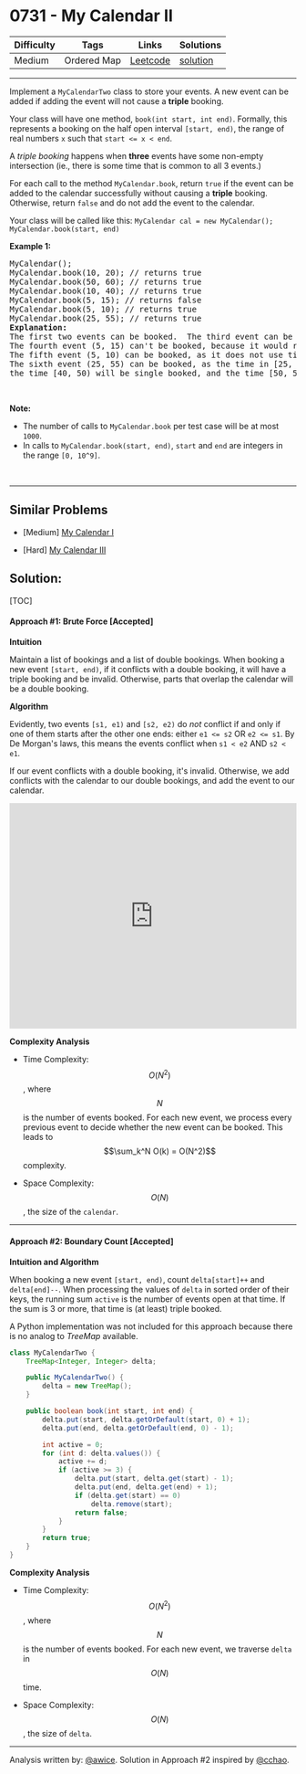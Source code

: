 # 0731 - My Calendar II

Difficulty  | Tags | Links | Solutions
----------- | ---- | ----- | -----
Medium | Ordered Map | [Leetcode](https://leetcode.com/problems/my-calendar-ii) | [solution](https://leetcode.com/problems/my-calendar-ii/solution/)


-----------

<p>Implement a <code>MyCalendarTwo</code> class to store your events. A new event can be added if adding the event will not cause a <b>triple</b> booking.</p>

<p>Your class will have one method, <code>book(int start, int end)</code>. Formally, this represents a booking on the half open interval <code>[start, end)</code>, the range of real numbers <code>x</code> such that <code>start &lt;= x &lt; end</code>.</p>

<p>A <i>triple booking</i> happens when <b>three</b> events have some non-empty intersection (ie., there is some time that is common to all 3 events.)</p>

<p>For each call to the method <code>MyCalendar.book</code>, return <code>true</code> if the event can be added to the calendar successfully without causing a <b>triple</b> booking. Otherwise, return <code>false</code> and do not add the event to the calendar.</p>
Your class will be called like this: <code>MyCalendar cal = new MyCalendar();</code> <code>MyCalendar.book(start, end)</code>

<p><b>Example 1:</b></p>

<pre>
MyCalendar();
MyCalendar.book(10, 20); // returns true
MyCalendar.book(50, 60); // returns true
MyCalendar.book(10, 40); // returns true
MyCalendar.book(5, 15); // returns false
MyCalendar.book(5, 10); // returns true
MyCalendar.book(25, 55); // returns true
<b>Explanation:</b> 
The first two events can be booked.  The third event can be double booked.
The fourth event (5, 15) can&#39;t be booked, because it would result in a triple booking.
The fifth event (5, 10) can be booked, as it does not use time 10 which is already double booked.
The sixth event (25, 55) can be booked, as the time in [25, 40) will be double booked with the third event;
the time [40, 50) will be single booked, and the time [50, 55) will be double booked with the second event.
</pre>

<p>&nbsp;</p>

<p><b>Note:</b></p>

<ul>
	<li>The number of calls to <code>MyCalendar.book</code> per test case will be at most <code>1000</code>.</li>
	<li>In calls to <code>MyCalendar.book(start, end)</code>, <code>start</code> and <code>end</code> are integers in the range <code>[0, 10^9]</code>.</li>
</ul>

<p>&nbsp;</p>

-----------


## Similar Problems

- [Medium] [My Calendar I](my-calendar-i)

- [Hard] [My Calendar III](my-calendar-iii)




## Solution:

[TOC]

#### Approach #1: Brute Force [Accepted]

**Intuition**

Maintain a list of bookings and a list of double bookings.  When booking a new event `[start, end)`, if it conflicts with a double booking, it will have a triple booking and be invalid.  Otherwise, parts that overlap the calendar will be a double booking.

**Algorithm**

Evidently, two events `[s1, e1)` and `[s2, e2)` do *not* conflict if and only if one of them starts after the other one ends: either `e1 <= s2` OR `e2 <= s1`.  By De Morgan's laws, this means the events conflict when `s1 < e2` AND `s2 < e1`.

If our event conflicts with a double booking, it's invalid.  Otherwise, we add conflicts with the calendar to our double bookings, and add the event to our calendar.

<iframe src="https://leetcode.com/playground/joRUVwzm/shared" frameBorder="0" width="100%" height="395" name="joRUVwzm"></iframe>


**Complexity Analysis**

* Time Complexity: $$O(N^2)$$, where $$N$$ is the number of events booked.  For each new event, we process every previous event to decide whether the new event can be booked.  This leads to $$\sum_k^N O(k) = O(N^2)$$ complexity.

* Space Complexity: $$O(N)$$, the size of the `calendar`.

---
#### Approach #2: Boundary Count [Accepted]

**Intuition and Algorithm**

When booking a new event `[start, end)`, count `delta[start]++` and `delta[end]--`.  When processing the values of `delta` in sorted order of their keys, the running sum `active` is the number of events open at that time.  If the sum is 3 or more, that time is (at least) triple booked.

A Python implementation was not included for this approach because there is no analog to *TreeMap* available.

```java
class MyCalendarTwo {
    TreeMap<Integer, Integer> delta;

    public MyCalendarTwo() {
        delta = new TreeMap();
    }

    public boolean book(int start, int end) {
        delta.put(start, delta.getOrDefault(start, 0) + 1);
        delta.put(end, delta.getOrDefault(end, 0) - 1);

        int active = 0;
        for (int d: delta.values()) {
            active += d;
            if (active >= 3) {
                delta.put(start, delta.get(start) - 1);
                delta.put(end, delta.get(end) + 1);
                if (delta.get(start) == 0)
                    delta.remove(start);
                return false;
            }
        }
        return true;
    }
}
```

**Complexity Analysis**

* Time Complexity: $$O(N^2)$$, where $$N$$ is the number of events booked.  For each new event, we traverse `delta` in $$O(N)$$ time.

* Space Complexity: $$O(N)$$, the size of `delta`.

---

Analysis written by: [@awice](https://leetcode.com/awice).  Solution in Approach #2 inspired by [@cchao](https://discuss.leetcode.com/topic/111276/simplified-winner-s-solution).
